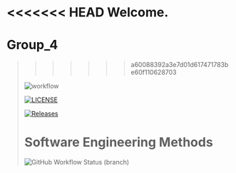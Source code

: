 <<<<<<< HEAD
Welcome.
=======
# Group_4
>>>>>>> a60088392a3e7d01d617471783be60f110628703
> 
> ![workflow](https://github.com/careykva/Group_4/actions/workflows/main.yml/badge.svg)
> 
> [![LICENSE](https://img.shields.io/github/license/careykva/sem.svg?style=flat-square)](https://github.com/careykva/sem/blob/master/LICENSE)
> 
> [![Releases](https://img.shields.io/github/release/careykva/sem/all.svg?style=flat-square)](https://github.com/careykva/sem/releases)
> 
> # Software Engineering Methods
>
>![GitHub Workflow Status (branch)](https://img.shields.io/github/workflow/status/careykva/Group_4/A%20workflow%20for%20my%20Hello%20World%20App/develop?style=flat-square)
